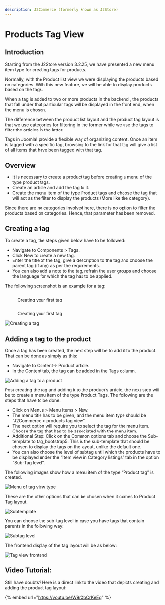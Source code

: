 ```yaml
---
description: J2Commerce (formerly known as J2Store)
---
```


# Products Tag View

## Introduction <a href="#introduction" id="introduction"></a>

Starting from the J2Store version 3.2.25, we have presented a new menu item type for creating tags for products.

Normally, with the Product list view we were displaying the products based on categories. With this new feature, we will be able to display products based on the tags.

When a tag is added to two or more products in the backend , the products that fall under that particular tags will be displayed in the front end, when the menu is chosen.

The difference between the product list layout and the product tag layout is that we use categories for filtering in the former while we use the tags to filter the articles in the latter.

Tags in Joomla! provide a flexible way of organizing content. Once an item is tagged with a specific tag, browsing to the link for that tag will give a list of all items that have been tagged with that tag.

## Overview <a href="#overview" id="overview"></a>

* It is necessary to create a product tag before creating a menu of the type product tags.
* Create an article and add the tag to it.
* Create the menu item of the type Product tags and choose the tag that will act as the filter to display the products (More like the category).

Since there are no categories involved here, there is no option to filter the products based on categories. Hence, that parameter has been removed.

## Creating a tag <a href="#creating-a-tag" id="creating-a-tag"></a>

To create a tag, the steps given below have to be followed:

* Navigate to Components > Tags.
* Click New to create a new tag.
* Enter the title of the tag, give a description to the tag and choose the parent tag (if any) as per the requirements.
* You can also add a note to the tag, refrain the user groups and choose the language for which the tag has to be applied.

The following screenshot is an example for a tag:

<figure><img src="../.gitbook/assets/creating a tag2 (1) (1).webp" alt=""><figcaption><p>Creating your first tag</p></figcaption></figure>

<figure><img src="../.gitbook/assets/creating a tag2.webp" alt=""><figcaption><p>Creating your first tag</p></figcaption></figure>

![Creating a tag](<../.gitbook/assets/new tag2.webp>)

## Adding a tag to the product <a href="#adding-a-tag-to-the-product" id="adding-a-tag-to-the-product"></a>

Once a tag has been created, the next step will be to add it to the product. That can be done as simply as this:

* Navigate to Content-> Product article.
* In the Content tab, the tag can be added in the Tags column.

![Adding a tag to a product](<../.gitbook/assets/adding a tag2.webp>)

Post creating the tag and adding it to the product’s article, the next step will be to create a menu item of the type Product Tags. The following are the steps that have to be done:

* Click on Menus > Menu Items > New.
* The menu title has to be given, and the menu item type should be “J2Commerce > products tag view”.
* The next option will require you to select the tag for the menu item. Choose the tag that has to be associated with the menu item.
* Additional Step: Click on the Common options tab and choose the Sub-template to tag\_bootstrap5. This is the sub-template that should be chosen to display the tags on the layout, unlike the default one.
* You can also choose the level of subtag until which the products have to be displayed under the “Item view in Category listings” tab in the option “Sub-Tag level”.

The following images show how a menu item of the type “Product tag” is created.

![Menu of tag view type](<../.gitbook/assets/adding a tag3.webp>)

These are the other options that can be chosen when it comes to Product Tag layout.

![Subtemplate](<../.gitbook/assets/sub templates2.webp>)

You can choose the sub-tag level in case you have tags that contain parents in the following way:

![Subtag level](<../.gitbook/assets/sub tag category2 (1).webp>)

The frontend display of the tag layout will be as below:

![Tag view frontend](https://raw.githubusercontent.com/j2store/doc-images/master/layout/product-tag-layout/producttagfrontend.png)

## Video Tutorial: <a href="#video-tutorial" id="video-tutorial"></a>

Still have doubts? Here is a direct link to the video that depicts creating and adding the product tag layout:

{% embed url="https://youtu.be/W9rXbCrKeEg" %}
